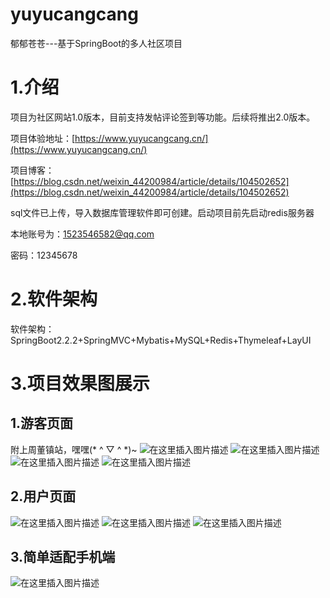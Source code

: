 # yuyucangcang
郁郁苍苍---基于SpringBoot的多人社区项目

# 1.介绍
项目为社区网站1.0版本，目前支持发帖评论签到等功能。后续将推出2.0版本。

项目体验地址：[https://www.yuyucangcang.cn/](https://www.yuyucangcang.cn/)


项目博客：[https://blog.csdn.net/weixin_44200984/article/details/104502652](https://blog.csdn.net/weixin_44200984/article/details/104502652)

sql文件已上传，导入数据库管理软件即可创建。启动项目前先启动redis服务器

本地账号为：1523546582@qq.com

密码：12345678

# 2.软件架构
软件架构：SpringBoot2.2.2+SpringMVC+Mybatis+MySQL+Redis+Thymeleaf+LayUI
# 3.项目效果图展示
## 1.游客页面
附上周董镇站，嘿嘿(* ^ ▽ ^ *)~
![在这里插入图片描述](https://img-blog.csdnimg.cn/20200225191433404.png?x-oss-process=image/watermark,type_ZmFuZ3poZW5naGVpdGk,shadow_10,text_aHR0cHM6Ly9ibG9nLmNzZG4ubmV0L3dlaXhpbl80NDIwMDk4NA==,size_16,color_FFFFFF,t_70)
![在这里插入图片描述](https://img-blog.csdnimg.cn/20200225191749991.png?x-oss-process=image/watermark,type_ZmFuZ3poZW5naGVpdGk,shadow_10,text_aHR0cHM6Ly9ibG9nLmNzZG4ubmV0L3dlaXhpbl80NDIwMDk4NA==,size_16,color_FFFFFF,t_70)
![在这里插入图片描述](https://img-blog.csdnimg.cn/20200225191624236.png?x-oss-process=image/watermark,type_ZmFuZ3poZW5naGVpdGk,shadow_10,text_aHR0cHM6Ly9ibG9nLmNzZG4ubmV0L3dlaXhpbl80NDIwMDk4NA==,size_16,color_FFFFFF,t_70)
![在这里插入图片描述](https://img-blog.csdnimg.cn/20200225191556361.png?x-oss-process=image/watermark,type_ZmFuZ3poZW5naGVpdGk,shadow_10,text_aHR0cHM6Ly9ibG9nLmNzZG4ubmV0L3dlaXhpbl80NDIwMDk4NA==,size_16,color_FFFFFF,t_70)
## 2.用户页面
![在这里插入图片描述](https://img-blog.csdnimg.cn/2020022519181426.png?x-oss-process=image/watermark,type_ZmFuZ3poZW5naGVpdGk,shadow_10,text_aHR0cHM6Ly9ibG9nLmNzZG4ubmV0L3dlaXhpbl80NDIwMDk4NA==,size_16,color_FFFFFF,t_70)
![在这里插入图片描述](https://img-blog.csdnimg.cn/20200225191824651.png?x-oss-process=image/watermark,type_ZmFuZ3poZW5naGVpdGk,shadow_10,text_aHR0cHM6Ly9ibG9nLmNzZG4ubmV0L3dlaXhpbl80NDIwMDk4NA==,size_16,color_FFFFFF,t_70)
![在这里插入图片描述](https://img-blog.csdnimg.cn/20200225191834111.png?x-oss-process=image/watermark,type_ZmFuZ3poZW5naGVpdGk,shadow_10,text_aHR0cHM6Ly9ibG9nLmNzZG4ubmV0L3dlaXhpbl80NDIwMDk4NA==,size_16,color_FFFFFF,t_70)
## 3.简单适配手机端
![在这里插入图片描述](https://img-blog.csdnimg.cn/20200225191850193.png?x-oss-process=image/watermark,type_ZmFuZ3poZW5naGVpdGk,shadow_10,text_aHR0cHM6Ly9ibG9nLmNzZG4ubmV0L3dlaXhpbl80NDIwMDk4NA==,size_16,color_FFFFFF,t_70)



